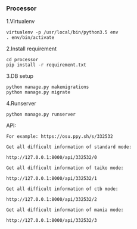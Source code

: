 ### Processor

1.Virtualenv

    virtualenv -p /usr/local/bin/python3.5 env
    . env/bin/activate

2.Install requirement

    cd processor
    pip install -r requirement.txt

3.DB setup

    python manage.py makemigrations
    python manage.py migrate

4.Runserver

    python manage.py runserver

API:

    For example: https://osu.ppy.sh/s/332532

    Get all difficult information of standard mode: 

    http://127.0.0.1:8000/api/332532/0

    Get all difficult information of taiko mode: 

    http://127.0.0.1:8000/api/332532/1

    Get all difficult information of ctb mode: 

    http://127.0.0.1:8000/api/332532/2

    Get all difficult information of mania mode: 
  
    http://127.0.0.1:8000/api/332532/3

